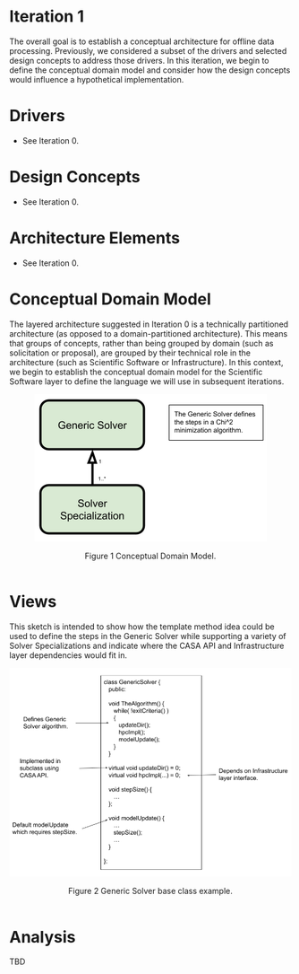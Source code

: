 # Iteration 1
The overall goal is to establish a conceptual architecture for offline data processing. Previously, we considered a subset of the drivers and selected design concepts to address those drivers. In this iteration, we begin to define the conceptual domain model and consider how the design concepts would influence a hypothetical implementation. 

# Drivers
* See Iteration 0.

# Design Concepts
* See Iteration 0.

# Architecture Elements
* See Iteration 0. 

# Conceptual Domain Model
The layered architecture suggested in Iteration 0 is a technically partitioned architecture (as opposed to a domain-partitioned architecture). This means that groups of concepts, rather than being grouped by domain (such as solicitation or proposal), are grouped by their technical role in the architecture (such as Scientific Software or Infrastructure). In this context, we begin to establish the conceptual domain model for the Scientific Software layer to define the language we will use in subsequent iterations.

<p align="center">
  <img src="https://github.com/whiteheaddmark/ngData-Architecture/blob/master/images/Conceptual-Domain-Model.png?raw=true">
</p>

<div align="center">Figure 1 Conceptual Domain Model.</div>
</br>

# Views
This sketch is intended to show how the template method idea could be used to define the steps in the Generic Solver while supporting a variety of Solver Specializations and indicate where the CASA API and Infrastructure layer dependencies would fit in.

<p align="center">
  <img src="https://github.com/whiteheaddmark/ngData-Architecture/blob/master/images/Hypothetical-Code.png?raw=true">
</p>

<div align="center">Figure 2 Generic Solver base class example.</div>
</br>

# Analysis
TBD


